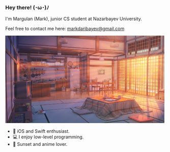 ### Hey there! (･ω･)ﾉ

I'm Margulan (Mark), junior CS student at Nazarbayev University.

Feel free to contact me here: markdaribayev@gmail.com

<img src="https://github.com/enumcase/enumcase/blob/main/assets/background.jpg" width="500">

- 🍎 iOS and Swift enthusiast. 
- 💻 I enjoy low-level programming.
- 🌇 Sunset and anime lover.
